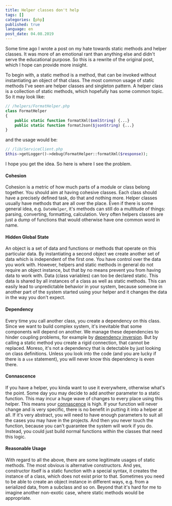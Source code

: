```yaml
---
title: Helper classes don't help
tags: []
categories: [php]
published: true
language: en
post_date: 04.08.2019
---
```


Some time ago I wrote a post on my hate towards static methods and helper classes. It was more of an emotional rant than anything else and didn't serve the educational purpose. So this is a rewrite of the original post, which I hope can provide more insight.

To begin with, a static method is a method, that can be invoked without instantiating an object of that class. The most common usage of static methods I've seen are helper classes and singleton pattern. A helper class is a collection of static methods, which hopefully has some common topic. So it may look like:
```php
// /helpers/FormatHelper.php
class FormatHelper
{
    public static function formatXml($xmlString) {...}
    public static function formatJson($jsonString) {...}
}
```

and the usage would be:

```php
// /lib/ServiceClient.php
$this->getLogger()->debug(FormatHelper::formatXml($response));
```

I hope you get the idea. So here is where I see the problem. <!--more-->

#### Cohesion
Cohesion is a metric of how much parts of a module or class belong together. You should aim at having cohesive classes. Each class should have a precisely defined task, do that and nothing more. Helper classes usually have methods that are all over the place. Even if there is some general idea, e.g. `DateHelper`, it's methods can still do a multitude of things: parsing, converting, formatting, calculation. Very often helpers classes are just a dump of functions that would otherwise have one common word in name.

#### Hidden Global State
An object is a set of data and functions or methods that operate on this particular data. By instantiating a second object we create another set of data which is independent of the first one. You have control over the data you work with. However, helpers and static methods in general do not require an object instance, but that by no means prevent you from having data to work with. Data (class variables) can too be declared static. This data is shared by all instances of a class as well as static methods. This can easily lead to unpredictable behavior in your system, because someone in another part of the system started using your helper and it changes the data in the way you don't expect.

#### Dependency
Every time you call another class, you create a dependency on this class. Since we want to build complex system, it's inevitable that some components will depend on another. We manage these dependencies to hinder coupling problems, for example by [dependency inversion][1]. But by calling a static method you create a rigid connection, that cannot be replaced. Moreso, it's not a dependency that is detectable by just looking on class definitions. Unless you look into the code (and you are lucky if there is a `use` statement), you will never know this dependency is even there.

#### Connascence
If you have a helper, you kinda want to use it everywhere, otherwise what's the point. Some day you may decide to add another parameter to a static function. This may incur a huge wave of changes to every place using this helper. This means your [connascence][2] is high. If your function will never change and is very specific, there is no benefit in putting it into a helper at all. If it's very abstract, you will need to have enough parameters to suit all the cases you may have in the projects. And then you never touch the function, because you can't guarantee the system will work if you do. Instead, you could just build normal functions within the classes that need this logic.

#### Reasonable Usage

With regard to all the above, there are some legitimate usages of static methods. The most obvious is alternative constructors. And yes, constructor itself is a static function with a special syntax, it creates the instance of a class, which does not exist prior to that. Sometimes you need to be able to create an object instance in different ways, e.g. from a serialized data, from a subclass and so on. Beyond that it's hard for me to imagine another non-exotic case, where static methods would be appropriate.


[1]: https://en.wikipedia.org/wiki/Dependency_inversion_principle
[2]: https://en.wikipedia.org/wiki/Connascence
